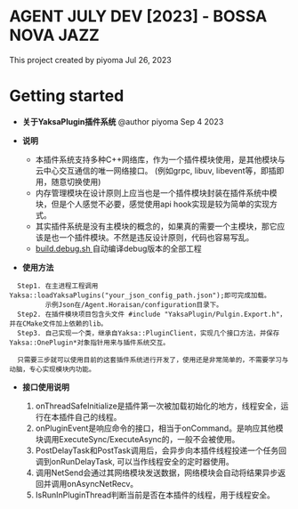 # AGENT JULY DEV [2023] - BOSSA NOVA JAZZ

This project created by piyoma Jul 26, 2023

# Getting started


- **关于YaksaPlugin插件系统** @author piyoma Sep 4 2023

- **说明**

  - 本插件系统支持多种C++网络库，作为一个插件模块使用，是其他模块与云中心交互通信的唯一网络接口。
    (例如grpc, libuv, libevent等，即插即用，随意切换使用)
  - 内存管理模块在设计原则上应当也是一个插件模块封装在插件系统中模块，但是个人感觉不必要，感觉使用api hook实现是较为简单的实现方式。
  - 其实插件系统是没有主模块的概念的，如果真的需要一个主模块，那它应该是也一个插件模块。不然是违反设计原则，代码也容易写乱。
  - [ build.debug.sh ]自动编译debug版本的全部工程

- **使用方法**
```
  Step1. 在主进程工程调用 Yaksa::loadYaksaPlugins("your_json_config_path.json");即可完成加载。
         示例Json在/Agent.Horaisan/configuration目录下。
  Step2. 在插件模块项目包含头文件 #include "YaksaPlugin/Pulgin.Export.h"，并在CMake文件加上依赖的lib。
  Step3. 自己实现一个类，继承自Yaksa::PluginClient，实现几个接口方法，并保存Yaksa::OnePlugin*对象指针用来与插件系统交互。

  只需要三步就可以使用目前的这套插件系统进行开发了，使用还是非常简单的，不需要学习与动脑，专心实现模块内功能。
```
- **接口使用说明**

  1. onThreadSafeInitialize是插件第一次被加载初始化的地方，线程安全，运行在本插件自己的线程。
  2. onPluginEvent是响应命令的接口，相当于onCommand。是响应其他模块调用ExecuteSync/ExecuteAsync的，一般不会被使用。
  3. PostDelayTask和PostTask调用后，会异步向本插件线程投递一个任务回调到onRunDelayTask, 可以当作线程安全的定时器使用。
  4. 调用NetSend会通过其网络模块发送数据，网络模块会自动将结果异步返回并调用onAsyncNetRecv。
  5. IsRunInPluginThread判断当前是否在本插件的线程，用于线程安全。

  [build.debug.sh]: http://127.0.0.1:9875/piyoma/security.dionysus/-/blob/main/build.debug.sh